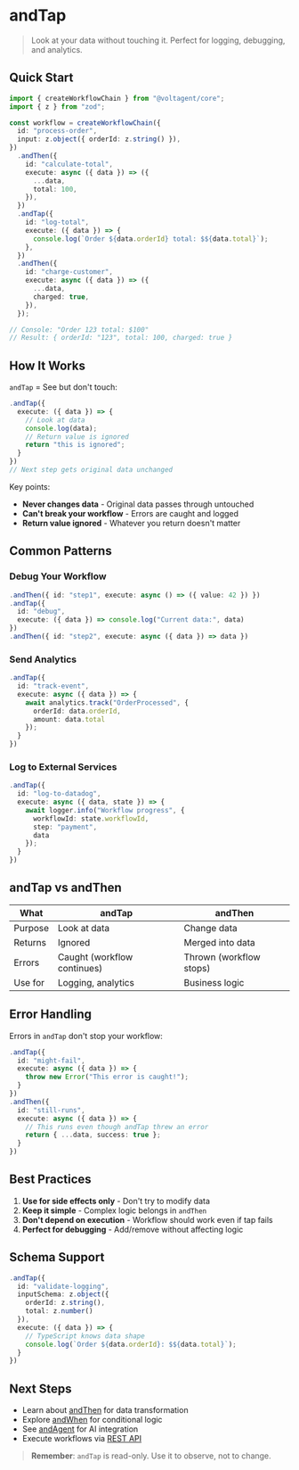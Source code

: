 # andTap

> Look at your data without touching it. Perfect for logging, debugging, and analytics.

## Quick Start

```typescript
import { createWorkflowChain } from "@voltagent/core";
import { z } from "zod";

const workflow = createWorkflowChain({
  id: "process-order",
  input: z.object({ orderId: z.string() }),
})
  .andThen({
    id: "calculate-total",
    execute: async ({ data }) => ({
      ...data,
      total: 100,
    }),
  })
  .andTap({
    id: "log-total",
    execute: ({ data }) => {
      console.log(`Order ${data.orderId} total: $${data.total}`);
    },
  })
  .andThen({
    id: "charge-customer",
    execute: async ({ data }) => ({
      ...data,
      charged: true,
    }),
  });

// Console: "Order 123 total: $100"
// Result: { orderId: "123", total: 100, charged: true }
```

## How It Works

`andTap` = See but don't touch:

```typescript
.andTap({
  execute: ({ data }) => {
    // Look at data
    console.log(data);
    // Return value is ignored
    return "this is ignored";
  }
})
// Next step gets original data unchanged
```

Key points:

- **Never changes data** - Original data passes through untouched
- **Can't break your workflow** - Errors are caught and logged
- **Return value ignored** - Whatever you return doesn't matter

## Common Patterns

### Debug Your Workflow

```typescript
.andThen({ id: "step1", execute: async () => ({ value: 42 }) })
.andTap({
  id: "debug",
  execute: ({ data }) => console.log("Current data:", data)
})
.andThen({ id: "step2", execute: async ({ data }) => data })
```

### Send Analytics

```typescript
.andTap({
  id: "track-event",
  execute: async ({ data }) => {
    await analytics.track("OrderProcessed", {
      orderId: data.orderId,
      amount: data.total
    });
  }
})
```

### Log to External Services

```typescript
.andTap({
  id: "log-to-datadog",
  execute: async ({ data, state }) => {
    await logger.info("Workflow progress", {
      workflowId: state.workflowId,
      step: "payment",
      data
    });
  }
})
```

## andTap vs andThen

| What    | andTap                      | andThen                 |
| ------- | --------------------------- | ----------------------- |
| Purpose | Look at data                | Change data             |
| Returns | Ignored                     | Merged into data        |
| Errors  | Caught (workflow continues) | Thrown (workflow stops) |
| Use for | Logging, analytics          | Business logic          |

## Error Handling

Errors in `andTap` don't stop your workflow:

```typescript
.andTap({
  id: "might-fail",
  execute: async ({ data }) => {
    throw new Error("This error is caught!");
  }
})
.andThen({
  id: "still-runs",
  execute: async ({ data }) => {
    // This runs even though andTap threw an error
    return { ...data, success: true };
  }
})
```

## Best Practices

1. **Use for side effects only** - Don't try to modify data
2. **Keep it simple** - Complex logic belongs in `andThen`
3. **Don't depend on execution** - Workflow should work even if tap fails
4. **Perfect for debugging** - Add/remove without affecting logic

## Schema Support

```typescript
.andTap({
  id: "validate-logging",
  inputSchema: z.object({
    orderId: z.string(),
    total: z.number()
  }),
  execute: ({ data }) => {
    // TypeScript knows data shape
    console.log(`Order ${data.orderId}: $${data.total}`);
  }
})
```

## Next Steps

- Learn about [andThen](./and-then.md) for data transformation
- Explore [andWhen](./and-when.md) for conditional logic
- See [andAgent](./and-agent.md) for AI integration
- Execute workflows via [REST API](../../api/overview.md#workflow-endpoints)

> **Remember**: `andTap` is read-only. Use it to observe, not to change.

